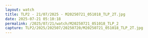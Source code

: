 ```yaml
---
layout: watch
title: TLP2 - 21/07/2025 - M20250721_051018_TLP_2T.jpg
date: 2025-07-21 05:10:18
permalink: /2025/07/21/watch/M20250721_051018_TLP_2
capture: TLP2/2025/202507/20250720/M20250721_051018_TLP_2T.jpg
---
```

